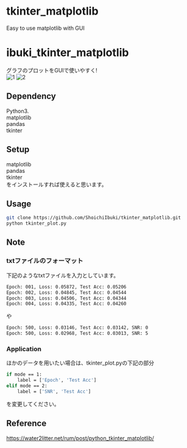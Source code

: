 # tkinter_matplotlib
Easy to use matplotlib with GUI

# ibuki_tkinter_matplotlib
グラフのプロットをGUIで使いやすく!  
![1](https://user-images.githubusercontent.com/101094516/167250324-2446efd3-0f65-4e7d-9968-034ebfae80e5.gif)
![2](https://user-images.githubusercontent.com/101094516/167250331-1dc23203-94d4-42c2-b65a-7752455119f5.gif)

## Dependency
Python3.  
matplotlib  
pandas  
tkinter  

## Setup
matplotlib  
pandas  
tkinter  
をインストールすれば使えると思います。

## Usage
```bash
git clone https://github.com/ShoichiIbuki/tkinter_matplotlib.git
python tkinter_plot.py
```

## Note
### txtファイルのフォーマット
下記のようなtxtファイルを入力としています。
```bash
Epoch: 001, Loss: 0.05872, Test Acc: 0.05206
Epoch: 002, Loss: 0.04845, Test Acc: 0.04544
Epoch: 003, Loss: 0.04506, Test Acc: 0.04344
Epoch: 004, Loss: 0.04335, Test Acc: 0.04260
```
や
```bash
Epoch: 500, Loss: 0.03146, Test Acc: 0.03142, SNR: 0
Epoch: 500, Loss: 0.02968, Test Acc: 0.03013, SNR: 5
```
### Application
ほかのデータを用いたい場合は、tkinter_plot.pyの下記の部分
```bash
if mode == 1:
    label = ['Epoch', 'Test Acc']
elif mode == 2:
    label = ['SNR', 'Test Acc']
```
を変更してください。

## Reference
<https://water2litter.net/rum/post/python_tkinter_matplotlib/>
